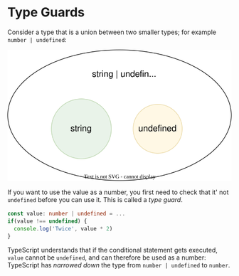 # Type Guards

Consider a type that is a union between two smaller types; for example `number | undefined`:

![](images/type-guard.diagrams.svg)

If you want to use the value as a number, you first need to check that it' not `undefined` before you can use it. This is called a _type guard_.

```typescript
const value: number | undefined = ...
if(value !== undefined) {
  console.log('Twice', value * 2)
}
```

TypeScript understands that if the conditional statement gets executed, `value` cannot be `undefined`, and can therefore be used as a number: TypeScript has _narrowed down_ the type from `number | undefined` to `number`.
